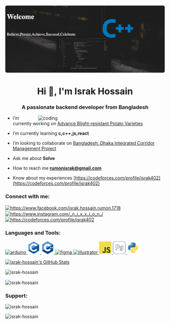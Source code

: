 ![logo](https://github.com/israk-hossain/israk-hossain/blob/main/CoverImage.png)
<h1 align="center">Hi 👋, I'm Israk Hossain</h1>
<h3 align="center">A passionate backend developer from Bangladesh</h3>
<img align="right" alt="coding"width="400"src="https://user-images.githubusercontent.com/55389276/140866485-8fb1c876-9a8f-4d6a-98dc-08c4981eaf70.gif">



- I’m currently working on [Advance Blight-resistant Potato Varieties](https://www.tendersinfo.com/tenders_details/498177835?desc=Advance-Blightresistant-Potato-Varieties)

- I’m currently learning **c,c++,js,react**

- I’m looking to collaborate on [Bangladesh: Dhaka Integrated Corridor Management Project](https://www.tendersinfo.com/tenders_details/466103371?desc=Bangladesh-Dhaka-Integrated-Corridor-Management-Project)

- Ask me about **Solve**

- How to reach me **rumonisrak@gmail.com**

- Know about my experiences [https://codeforces.com/profile/israk402](https://codeforces.com/profile/israk402)

<h3 align="left">Connect with me:</h3>
<p align="left">
<a href="https://fb.com/https://www.facebook.com/israk.hossain.rumon.1718" target="blank"><img align="center" src="https://raw.githubusercontent.com/rahuldkjain/github-profile-readme-generator/master/src/images/icons/Social/facebook.svg" alt="https://www.facebook.com/israk.hossain.rumon.1718" height="30" width="40" /></a>
<a href="https://instagram.com/https://www.instagram.com/_n_i_x_x_i_o_n_/" target="blank"><img align="center" src="https://raw.githubusercontent.com/rahuldkjain/github-profile-readme-generator/master/src/images/icons/Social/instagram.svg" alt="https://www.instagram.com/_n_i_x_x_i_o_n_/" height="30" width="40" /></a>
<a href="https://codeforces.com/profile/https://codeforces.com/profile/israk402" target="blank"><img align="center" src="https://raw.githubusercontent.com/rahuldkjain/github-profile-readme-generator/master/src/images/icons/Social/codeforces.svg" alt="https://codeforces.com/profile/israk402" height="30" width="40" /></a>
</p>

<h3 align="left">Languages and Tools:</h3>
<p align="left"> <a href="https://www.arduino.cc/" target="_blank" rel="noreferrer"> <img src="https://cdn.worldvectorlogo.com/logos/arduino-1.svg" alt="arduino" width="40" height="40"/> </a> <a href="https://www.cprogramming.com/" target="_blank" rel="noreferrer"> <img src="https://raw.githubusercontent.com/devicons/devicon/master/icons/c/c-original.svg" alt="c" width="40" height="40"/> </a> <a href="https://www.w3schools.com/cpp/" target="_blank" rel="noreferrer"> <img src="https://raw.githubusercontent.com/devicons/devicon/master/icons/cplusplus/cplusplus-original.svg" alt="cplusplus" width="40" height="40"/> </a> <a href="https://www.figma.com/" target="_blank" rel="noreferrer"> <img src="https://www.vectorlogo.zone/logos/figma/figma-icon.svg" alt="figma" width="40" height="40"/> </a> <a href="https://www.adobe.com/in/products/illustrator.html" target="_blank" rel="noreferrer"> <img src="https://www.vectorlogo.zone/logos/adobe_illustrator/adobe_illustrator-icon.svg" alt="illustrator" width="40" height="40"/> </a> <a href="https://developer.mozilla.org/en-US/docs/Web/JavaScript" target="_blank" rel="noreferrer"> <img src="https://raw.githubusercontent.com/devicons/devicon/master/icons/javascript/javascript-original.svg" alt="javascript" width="40" height="40"/> </a> <a href="https://www.photoshop.com/en" target="_blank" rel="noreferrer"> <img src="https://raw.githubusercontent.com/devicons/devicon/master/icons/photoshop/photoshop-line.svg" alt="photoshop" width="40" height="40"/> </a> <a href="https://www.python.org" target="_blank" rel="noreferrer"> <img src="https://raw.githubusercontent.com/devicons/devicon/master/icons/python/python-original.svg" alt="python" width="40" height="40"/> </a> </p>

  <a href="https://awesome-github-stats.azurewebsites.net/index.html??cardType=level&theme=onedark&preferLogin=true">    <img  alt="israk-hossain's GitHub Stats" src="https://awesome-github-stats.azurewebsites.net/user-stats/israk-hossain?cardType=level&theme=onedark&preferLogin=true" />  </a>


<p><img align="center" src="https://github-readme-stats.vercel.app/api/top-langs?username=israk-hossain&show_icons=true&locale=en&layout=compact" alt="israk-hossain" /></p>


<p><img align="center" src="https://github-readme-streak-stats.herokuapp.com/?user=israk-hossain&" alt="israk-hossain" /></p>
<h3 align="left">Support:</h3>
<p align="left"> <img src="https://komarev.com/ghpvc/?username=israk-hossain&label=Profile%20views&color=0e75b6&style=flat" alt="israk-hossain" /> </p>
<p><a href="https://www.buymeacoffee.com/israk-hossain"> <img align="left" src="https://cdn.buymeacoffee.com/buttons/v2/default-yellow.png" height="50" width="210" alt="israk-hossain" /></a></p><br><br>
